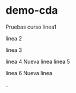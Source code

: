 # demo-cda
Pruebas curso
linea1

linea 2

linea 3

linea 4
Nueva linea
linea 5

linea 6
Nueva linea

..


